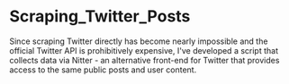 # Scraping_Twitter_Posts

Since scraping Twitter directly has become nearly impossible and the official Twitter API is prohibitively expensive, I've developed a script that collects data via Nitter - an alternative front-end for Twitter that provides access to the same public posts and user content.